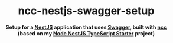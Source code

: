 <div align="center">

# ncc-nestjs-swagger-setup

**Setup for a [NestJS](https://github.com/nestjs/nest) application that uses [Swagger](https://github.com/nestjs/swagger), built with [ncc](https://github.com/vercel/ncc)
<br>
(based on my [Node NestJS TypeScript Starter](https://github.com/dominique-mueller/node-nestjs-typescript-starter) project)**

</div>

